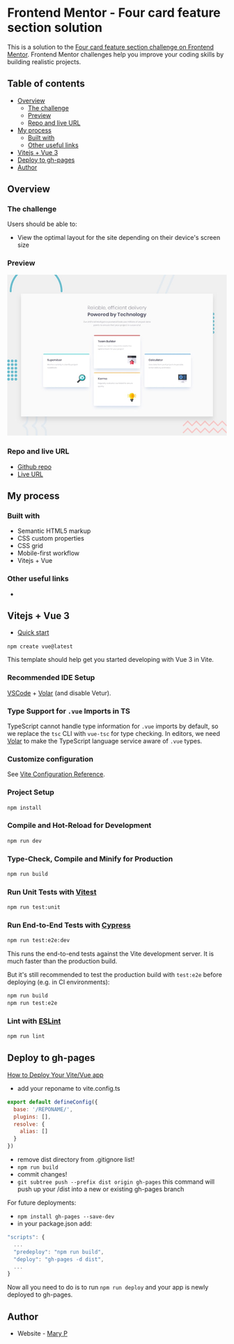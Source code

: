 # Frontend Mentor - Four card feature section solution

This is a solution to the [Four card feature section challenge on Frontend Mentor](https://www.frontendmentor.io/challenges/four-card-feature-section-weK1eFYK). Frontend Mentor challenges help you improve your coding skills by building realistic projects.

## Table of contents

- [Overview](#overview)
  - [The challenge](#the-challenge)
  - [Preview](#preview)
  - [Repo and live URL](#repo-and-live-URL)
- [My process](#my-process)
  - [Built with](#built-with)
  - [Other useful links](#other-useful-links)
- [Vitejs + Vue 3](#vitejs--vue-3)
- [Deploy to gh-pages](#deploy-to-gh-pages)
- [Author](#author)

## Overview

### The challenge

Users should be able to:

- View the optimal layout for the site depending on their device's screen size

### Preview

![](./design/desktop-preview.jpg)

### Repo and live URL

- [Github repo](https://github.com:Mary2021/four-card-feature-section.git)
- [Live URL](https://mary2021.github.io/four-card-feature-section/)

## My process

### Built with

- Semantic HTML5 markup
- CSS custom properties
- CSS grid
- Mobile-first workflow
- Vitejs + Vue

### Other useful links

- []()

## Vitejs + Vue 3

- [Quick start](https://vuejs.org/guide/quick-start.html)

`npm create vue@latest`

This template should help get you started developing with Vue 3 in Vite.

### Recommended IDE Setup

[VSCode](https://code.visualstudio.com/) + [Volar](https://marketplace.visualstudio.com/items?itemName=Vue.volar) (and disable Vetur).

### Type Support for `.vue` Imports in TS

TypeScript cannot handle type information for `.vue` imports by default, so we replace the `tsc` CLI with `vue-tsc` for type checking. In editors, we need [Volar](https://marketplace.visualstudio.com/items?itemName=Vue.volar) to make the TypeScript language service aware of `.vue` types.

### Customize configuration

See [Vite Configuration Reference](https://vitejs.dev/config/).

### Project Setup

```sh
npm install
```

### Compile and Hot-Reload for Development

```sh
npm run dev
```

### Type-Check, Compile and Minify for Production

```sh
npm run build
```

### Run Unit Tests with [Vitest](https://vitest.dev/)

```sh
npm run test:unit
```

### Run End-to-End Tests with [Cypress](https://www.cypress.io/)

```sh
npm run test:e2e:dev
```

This runs the end-to-end tests against the Vite development server.
It is much faster than the production build.

But it's still recommended to test the production build with `test:e2e` before deploying (e.g. in CI environments):

```sh
npm run build
npm run test:e2e
```

### Lint with [ESLint](https://eslint.org/)

```sh
npm run lint
```

## Deploy to gh-pages

[How to Deploy Your Vite/Vue app](https://mkay11.medium.com/how-to-deploy-your-vite-vue-3-application-in-github-pages-2023-2b842f50576a)

- add your reponame to vite.config.ts

```javascript
export default defineConfig({
  base: '/REPONAME/',
  plugins: [],
  resolve: {
    alias: []
  }
})
```

- remove dist directory from .gitignore list!
- `npm run build`
- commit changes!
- `git subtree push --prefix dist origin gh-pages` this command will push up your /dist into a new or existing gh-pages branch

For future deployments:

- `npm install gh-pages --save-dev`
- in your package.json add:

```javascript
"scripts": {
  ...
  "predeploy": "npm run build",
  "deploy": "gh-pages -d dist",
  ...
}
```

Now all you need to do is to run `npm run deploy` and your app is newly deployed to gh-pages.

## Author

- Website - [Mary P](https://github.com/Mary2021)
